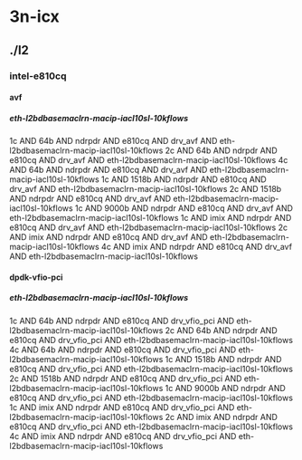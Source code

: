 # 3n-icx
## ./l2
### intel-e810cq
#### avf
##### eth-l2bdbasemaclrn-macip-iacl10sl-10kflows
1c AND 64b AND ndrpdr AND e810cq AND drv_avf AND eth-l2bdbasemaclrn-macip-iacl10sl-10kflows
2c AND 64b AND ndrpdr AND e810cq AND drv_avf AND eth-l2bdbasemaclrn-macip-iacl10sl-10kflows
4c AND 64b AND ndrpdr AND e810cq AND drv_avf AND eth-l2bdbasemaclrn-macip-iacl10sl-10kflows
1c AND 1518b AND ndrpdr AND e810cq AND drv_avf AND eth-l2bdbasemaclrn-macip-iacl10sl-10kflows
2c AND 1518b AND ndrpdr AND e810cq AND drv_avf AND eth-l2bdbasemaclrn-macip-iacl10sl-10kflows
1c AND 9000b AND ndrpdr AND e810cq AND drv_avf AND eth-l2bdbasemaclrn-macip-iacl10sl-10kflows
1c AND imix AND ndrpdr AND e810cq AND drv_avf AND eth-l2bdbasemaclrn-macip-iacl10sl-10kflows
2c AND imix AND ndrpdr AND e810cq AND drv_avf AND eth-l2bdbasemaclrn-macip-iacl10sl-10kflows
4c AND imix AND ndrpdr AND e810cq AND drv_avf AND eth-l2bdbasemaclrn-macip-iacl10sl-10kflows
#### dpdk-vfio-pci
##### eth-l2bdbasemaclrn-macip-iacl10sl-10kflows
1c AND 64b AND ndrpdr AND e810cq AND drv_vfio_pci AND eth-l2bdbasemaclrn-macip-iacl10sl-10kflows
2c AND 64b AND ndrpdr AND e810cq AND drv_vfio_pci AND eth-l2bdbasemaclrn-macip-iacl10sl-10kflows
4c AND 64b AND ndrpdr AND e810cq AND drv_vfio_pci AND eth-l2bdbasemaclrn-macip-iacl10sl-10kflows
1c AND 1518b AND ndrpdr AND e810cq AND drv_vfio_pci AND eth-l2bdbasemaclrn-macip-iacl10sl-10kflows
2c AND 1518b AND ndrpdr AND e810cq AND drv_vfio_pci AND eth-l2bdbasemaclrn-macip-iacl10sl-10kflows
1c AND 9000b AND ndrpdr AND e810cq AND drv_vfio_pci AND eth-l2bdbasemaclrn-macip-iacl10sl-10kflows
1c AND imix AND ndrpdr AND e810cq AND drv_vfio_pci AND eth-l2bdbasemaclrn-macip-iacl10sl-10kflows
2c AND imix AND ndrpdr AND e810cq AND drv_vfio_pci AND eth-l2bdbasemaclrn-macip-iacl10sl-10kflows
4c AND imix AND ndrpdr AND e810cq AND drv_vfio_pci AND eth-l2bdbasemaclrn-macip-iacl10sl-10kflows
